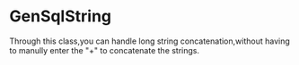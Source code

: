 GenSqlString
============

Through this class,you can handle long string concatenation,without having to manully  enter the "+" to concatenate the strings.
